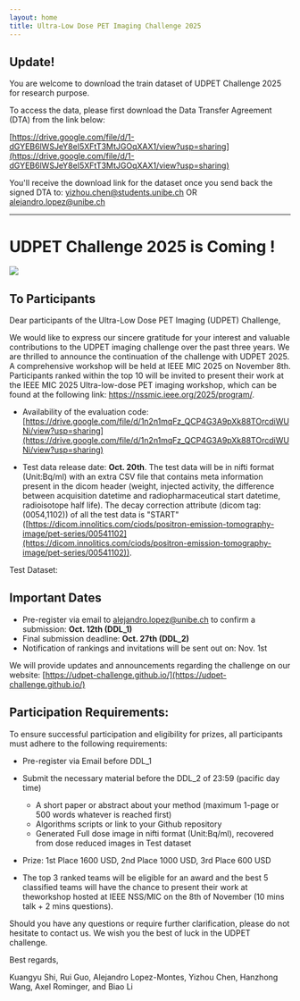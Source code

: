 ```yaml
---
layout: home
title: Ultra-Low Dose PET Imaging Challenge 2025
---
```




## Update!

You are welcome to download the train dataset of UDPET Challenge 2025 for research purpose.

To access the data, please first download the Data Transfer Agreement (DTA) from the link below:

<!-- [https://drive.google.com/file/d/1fJoeGNSAO9GFqWHoQn5T2WBBBwtOosXm/view?usp=sharing](https://drive.google.com/file/d/1fJoeGNSAO9GFqWHoQn5T2WBBBwtOosXm/view?usp=sharing)   -->
[https://drive.google.com/file/d/1-dGYEB6lWSJeY8eI5XFtT3MtJGOqXAX1/view?usp=sharing](https://drive.google.com/file/d/1-dGYEB6lWSJeY8eI5XFtT3MtJGOqXAX1/view?usp=sharing)

You'll receive the download link for the dataset once you send back the signed DTA to: [yizhou.chen@students.unibe.ch](mailto:yizhou.chen@students.unibe.ch) OR [alejandro.lopez@unibe.ch](mailto:alejandro.lopez@unibe.ch)

---

<!-- **The information below is archived.** -->

# UDPET Challenge 2025 is Coming !

![](assets/overview.jpg)

## To Participants

Dear participants of the Ultra-Low Dose PET Imaging (UDPET) Challenge,

We would like to express our sincere gratitude for your interest and valuable contributions to the UDPET imaging challenge over the past three years. We are thrilled to announce the continuation of the challenge with UDPET 2025.
A comprehensive workshop will be held at IEEE MIC 2025 on November 8th. Participants ranked within the top 10 will be invited to present their work at the IEEE MIC 2025 Ultra-low-dose PET imaging workshop, which can be found at the following link: https://nssmic.ieee.org/2025/program/.

- Availability of the evaluation code: [https://drive.google.com/file/d/1n2n1mqFz_QCP4G3A9pXk88TOrcdiWUNi/view?usp=sharing](https://drive.google.com/file/d/1n2n1mqFz_QCP4G3A9pXk88TOrcdiWUNi/view?usp=sharing)

- Test data release date: **Oct. 20th**. The test data will be in nifti format (Unit:Bq/ml) with an extra CSV file that contains meta information present in the dicom header (weight, injected activity, the difference between acquisition datetime and radiopharmaceutical start datetime, radioisotope half life). The decay correction attribute (dicom tag: (0054,1102)) of all the test data is "START" ([https://dicom.innolitics.com/ciods/positron-emission-tomography-image/pet-series/00541102](https://dicom.innolitics.com/ciods/positron-emission-tomography-image/pet-series/00541102)).

Test Dataset: 

## Important Dates

- Pre-register via email to alejandro.lopez@unibe.ch to confirm a submission: **Oct. 12th (DDL_1)**
- Final submission deadline:  **Oct. 27th (DDL_2)**
- Notification of rankings and invitations will be sent out on: Nov. 1st

We will provide updates and announcements regarding the challenge on our website: [https://udpet-challenge.github.io/](https://udpet-challenge.github.io/)

## Participation Requirements:
To ensure successful participation and eligibility for prizes, all participants must adhere to the following requirements:

- Pre-register via Email before DDL_1
- Submit the necessary material before the DDL_2 of 23:59 (pacific day time)
    - A short paper or abstract about your method (maximum 1-page or 500 words whatever is reached first)
    - Algorithms scripts or link to your Github repository
    - Generated Full dose image in nifti format (Unit:Bq/ml), recovered from dose reduced images in Test dataset

- Prize: 1st Place 1600 USD, 2nd Place 1000 USD, 3rd Place 600 USD

- The top 3 ranked teams will be eligible for an award and the best 5 classified teams will have the chance to present their work at theworkshop hosted at IEEE NSS/MIC on the 8th of November (10 mins talk + 2 mins questions).
    
Should you have any questions or require further clarification, please do not hesitate to contact us. We wish you the best of luck in the UDPET challenge.

Best regards,

Kuangyu Shi, Rui Guo, Alejandro Lopez-Montes, Yizhou Chen, Hanzhong Wang, Axel Rominger, and Biao Li


